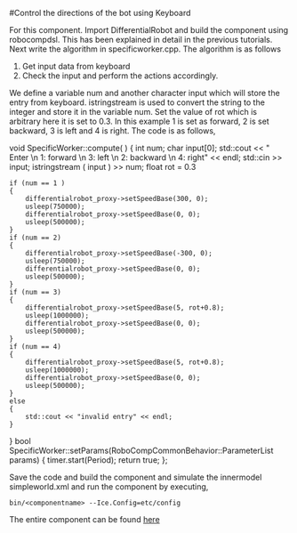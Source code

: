 #Control the directions of the bot using Keyboard

For this component. Import DifferentialRobot and build the component using robocompdsl. This has been explained in detail in the previous tutorials. Next write the algorithm in specificworker.cpp. The algorithm is as follows

1. Get input data from keyboard
2. Check the input and perform the actions accordingly.

We define a variable num and another character input which will store the entry from keyboard. istringstream is used to convert the string to the integer and store it in the variable num. Set the value of rot which is arbitrary here it is set to 0.3. In this example 1 is set as forward, 2 is set backward, 3 is left and 4 is right. The code is as follows,

void SpecificWorker::compute( )
{
	int num;
	char input[0];
	std::cout << " Enter \n 1: forward \n 3: left \n 2: backward \n 4: right" << endl;
	std::cin >> input;
	istringstream ( input ) >> num;
	float rot = 0.3

	if (num == 1 )
	{
		differentialrobot_proxy->setSpeedBase(300, 0); 
  		usleep(750000);
		differentialrobot_proxy->setSpeedBase(0, 0); 
  		usleep(500000);
	}
	if (num == 2)
	{
		differentialrobot_proxy->setSpeedBase(-300, 0); 
  		usleep(750000);
		differentialrobot_proxy->setSpeedBase(0, 0); 
  		usleep(500000);
	}
	if (num == 3)
	{
		differentialrobot_proxy->setSpeedBase(5, rot+0.8); 
  		usleep(1000000);
		differentialrobot_proxy->setSpeedBase(0, 0); 
  		usleep(500000);
	}
	if (num == 4)
	{
		differentialrobot_proxy->setSpeedBase(5, rot+0.8); 
  		usleep(1000000);
		differentialrobot_proxy->setSpeedBase(0, 0); 
  		usleep(500000);
	}
	else
	{
		std::cout << "invalid entry" << endl;
	}


}
bool SpecificWorker::setParams(RoboCompCommonBehavior::ParameterList params)
{
	timer.start(Period);
	return true;
};

Save the code and build the component and simulate the innermodel simpleworld.xml and run the component by executing,

	bin/<componentname> --Ice.Config=etc/config

The entire component can be found [here](https://github.com/rajathkumarmp/RoboComp-Components/tree/master/keyboardcomp)
